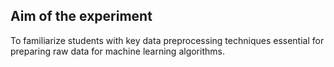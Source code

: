 <h2> Aim of the experiment</h2>
<p>To familiarize students with key data preprocessing techniques essential for preparing raw data for machine learning algorithms.</p>